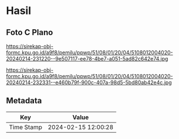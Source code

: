 # Hasil

## Foto C Plano

https://sirekap-obj-formc.kpu.go.id/a9f8/pemilu/ppwp/51/08/01/20/04/5108012004020-20240214-231220--9e507117-ee78-4be7-a051-5ad82c642e74.jpg

https://sirekap-obj-formc.kpu.go.id/a9f8/pemilu/ppwp/51/08/01/20/04/5108012004020-20240214-232331--e460b79f-900c-407a-98d5-5bd80ab42e4c.jpg


## Metadata

| Key        | Value               |
| ---------- | ------------------- |
| Time Stamp | 2024-02-15 12:00:28 |



